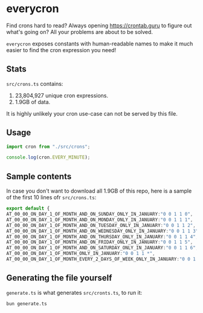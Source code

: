 # everycron

Find crons hard to read? Always opening https://crontab.guru to figure out
what's going on? All your problems are about to be solved.

`everycron` exposes constants with human-readable names to make it much easier
to find the cron expression you need!

## Stats

`src/crons.ts` contains:

1. 23,804,927 unique cron expressions.
2. 1.9GB of data.

It is highly unlikely your cron use-case can not be served by this file.

## Usage

```typescript
import cron from "./src/crons";

console.log(cron.EVERY_MINUTE);
```

## Sample contents

In case you don't want to download all 1.9GB of this repo, here is a sample of the first
10 lines ofr `src/crons.ts`:

```typescript
export default {
AT_00_00_ON_DAY_1_OF_MONTH_AND_ON_SUNDAY_ONLY_IN_JANUARY:"0 0 1 1 0",
AT_00_00_ON_DAY_1_OF_MONTH_AND_ON_MONDAY_ONLY_IN_JANUARY:"0 0 1 1 1",
AT_00_00_ON_DAY_1_OF_MONTH_AND_ON_TUESDAY_ONLY_IN_JANUARY:"0 0 1 1 2",
AT_00_00_ON_DAY_1_OF_MONTH_AND_ON_WEDNESDAY_ONLY_IN_JANUARY:"0 0 1 1 3",
AT_00_00_ON_DAY_1_OF_MONTH_AND_ON_THURSDAY_ONLY_IN_JANUARY:"0 0 1 1 4",
AT_00_00_ON_DAY_1_OF_MONTH_AND_ON_FRIDAY_ONLY_IN_JANUARY:"0 0 1 1 5",
AT_00_00_ON_DAY_1_OF_MONTH_AND_ON_SATURDAY_ONLY_IN_JANUARY:"0 0 1 1 6",
AT_00_00_ON_DAY_1_OF_MONTH_ONLY_IN_JANUARY:"0 0 1 1 *",
AT_00_00_ON_DAY_1_OF_MONTH_EVERY_2_DAYS_OF_WEEK_ONLY_IN_JANUARY:"0 0 1 1 */2",
```

## Generating the file yourself

`generate.ts` is what generates `src/cronts.ts`, to run it:

```bash
bun generate.ts
```
